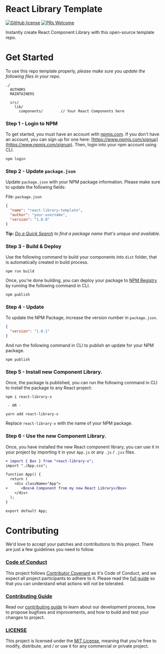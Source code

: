 # React Library Template

[![GitHub license](https://img.shields.io/badge/license-MIT-blue.svg)](./LICENSE) [![PRs Welcome](https://img.shields.io/badge/PRs-welcome-brightgreen.svg)](./CONTRIBUTING.md)

Instantly create React Component Library with this open-source template repo.

# Get Started

To use this repo template properly, _please make sure you update the following files in your repo._

```
./
  AUTHORS
  MAINTAINERS

  src/
    lib/
      components/        // Your React Components here
```

### **Step 1** - Login to NPM

To get started, you must have an account with [npmjs.com](https://www.npmjs.com/). If you don't have an account, you can sign up for one here: [https://www.npmjs.com/signup](https://www.npmjs.com/signup). Then, login into your npm account using CLI.

```shell
npm login
```

### **Step 2** - Update `package.json`

Update `package.json` with your NPM package information. Please make sure to update the following fields:

File: `package.json`

```json
{
  "name": "react-library-template",
  "author": "your-username",
  "version": "1.0.0"
}
```

**Tip:** _[Do a Quick Search](https://www.npmjs.com/search?q=isMyUniquePkgNameAvailable) to find a package name that's unique and available._

### **Step 3** - Build & Deploy

Use the following command to build your components into `dist` folder, that is automatically created in build process.

```shell
npm run build
```

Once, you're done building, you can deploy your package to [NPM Registry](https://www.npmjs.com/) by running the following command in CLI.

```shell
npm publish
```

### **Step 4** - Update

To update the NPM Package, increase the version number in `package.json`.

```json
{
  "version": "1.0.1"
}
```

And run the following command in CLI to publish an update for your NPM package.

```shell
npm publish
```

### **Step 5** - Install new Component Library.

Once, the package is published, you can run the following command in CLI to install the package to any React project:

```shell
npm i react-library-x

 - OR -

yarn add react-library-x
```

Replace `react-library-x` with the name of your NPM package.

### **Step 6** - Use the new Component Library.

Once, you have installed the new React component library, you can use it in your project by importing it in your `App.js` or any `.js` / `.jsx` files.

```diff
+ import { Box } from "react-library-x";
import "./App.css";

function App() {
  return (
    <div className="App">
+      <Box>A Component from my new React Library</Box>
    </div>
  );
}

export default App;
```

# Contributing

We'd love to accept your patches and contributions to this project. There are just a few guidelines you need to follow.

### [Code of Conduct](./CODE_OF_CONDUCT.md)

This project follows [Contributor Covenant](https://www.contributor-covenant.org/)
as it's Code of Conduct, and we expect all project participants to adhere to it.
Please read the [full guide](./CODE_OF_CONDUCT.md) so that you can understand
what actions will not be tolerated.

### [Contributing Guide](./CONTRIBUTING.md)

Read our [contributing guide](./CONTRIBUTING.md) to learn about our development process, how to propose bugfixes and improvements, and how to build and test your changes to project.

### [LICENSE](./LICENSE)

This project is licensed under the [MIT License](./LICENSE), meaning that you're free to modify, distribute, and / or use it for any commercial or private project.
